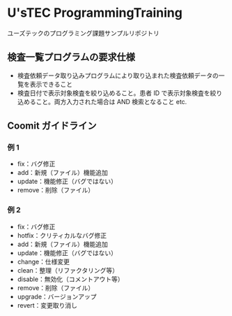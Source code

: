 # U'sTEC ProgrammingTraining

ユーズテックのプログラミング課題サンプルリポジトリ

## 検査一覧プログラムの要求仕様

- 検査依頼データ取り込みプログラムにより取り込まれた検査依頼データの一覧を表示できること
- 検査日付で表示対象検査を絞り込めること。患者 ID で表示対象検査を絞り込めること。両方入力された場合は AND 検索となること etc.

## Coomit ガイドライン

### 例 1

- fix：バグ修正
- add：新規（ファイル）機能追加
- update：機能修正（バグではない）
- remove：削除（ファイル）

### 例 2

- fix：バグ修正
- hotfix：クリティカルなバグ修正
- add：新規（ファイル）機能追加
- update：機能修正（バグではない）
- change：仕様変更
- clean：整理（リファクタリング等）
- disable：無効化（コメントアウト等）
- remove：削除（ファイル）
- upgrade：バージョンアップ
- revert：変更取り消し

